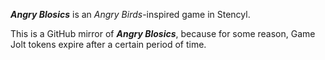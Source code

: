 ***Angry Blosics*** is an *Angry Birds*-inspired game in Stencyl.

This is a GitHub mirror of ***Angry Blosics***, because for some reason, Game Jolt tokens expire after a certain period of time.
